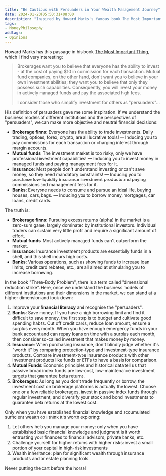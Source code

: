 ```yaml
---
title: "Be Cautious with Persuaders in Your Wealth Management Journey"
date: 2024-01-23T05:50:31+08:00
description: "Inspired by Howard Marks's famous book The Most Important Things, I am sharing some thoughts about brokerages, fund firms, insurance companies and banks and how to navigate through the different service providers wisely."
tags:
- MoneyPhilosophy
addtags:
- Opinions
---
```


Howard Marks has this passage in his book [The Most Important Thing](https://www.goodreads.com/book/show/10454418-the-most-important-thing), which I find very interesting:

> Brokerages want you to believe that everyone has the ability to invest - at the cost of paying $10 in commission for each transaction. Mutual fund companies, on the other hand, don't want you to believe in your own investment abilities; they want you to believe that only they possess such capabilities. Consequently, you will invest your money in actively managed funds and pay the associated high fees.
> 
> I consider those who simplify investment for others as "persuaders"...

His definition of persuaders gave me some inspiration. If we understand the business models of different institutions and the perspectives of "persuaders", we can make more objective and neutral financial decisions:

- **Brokerage firms**: Everyone has the ability to trade investments. Daily trading, options, forex, crypto, are all lucrative tools! — Inducing you to pay commissions for each transaction or charging interest through margin accounts.
- **Mutual funds**: The investment market is too risky, only we have professional investment capabilities! — Inducing you to invest money in managed funds and paying management fees for it.
- **Insurance**: Most people don't understand investing or can't save money, so they need mandatory constraints! — Inducing you to purchase low-liquidity insurance investment products and paying commissions and management fees for it.
- **Banks**: Everyone needs to consume and pursue an ideal life, buying houses, cars, bags. — Inducing you to borrow money, mortgages, car loans, credit cards.

The truth is:

- **Brokerage firms**: Pursuing excess returns (alpha) in the market is a zero-sum game, largely dominated by institutional investors. Individual traders can sustain very little profit and require a significant amount of effort.
- **Mutual funds**: Most actively managed funds can't outperform the market.
- **Insurance**: Insurance investment products are essentially funds in a shell, and this shell incurs high costs.
- **Banks**: Various operations, such as showing funds to increase loan limits, credit card rebates, etc., are all aimed at stimulating you to increase borrowing.

In the book "Three-Body Problem", there is a term called "dimensional reduction strike". Here, once we understand the business models of different institutions and their dimensions in the market, we can stand at a higher dimension and look down:

1. Improve your **financial literacy** and recognise the "persuaders".
2. **Banks**: Save money. If you have a high borrowing limit and find it difficult to save money, the first step is to budget and cultivate good spending habits. Cut off credit cards, reduce loan amount, ensure a surplus every month. When you have enough emergency funds in your bank account and can repay loans on time with a surplus each month, then consider so-called investment that makes money by money.
3. **Insurance**: When purchasing insurance, don't blindly judge whether it's "worth it" by comparing protection-type and investment-type insurance products. Compare investment-type insurance products with other investment products like funds or ETFs to have a basis for comparison.
4. **Mutual Funds**: Economic principles and historical data tell us that passive broad index funds are low-cost, low-maintenance investment targets that guarantee beta returns.
5. **Brokerages**: As long as you don't trade frequently or borrow, the investment cost on brokerage platforms is actually the lowest. Choose one or a few reliable brokerages, invest in passive index funds through regular investment, and diversify your stock and bond investments to guarantee beta returns at the lowest cost.

Only when you have established financial knowledge and accumulated sufficient wealth do I think it's worth exploring:

1. Let others help you manage your money: only when you have established basic financial knowledge and judgment is it worth entrusting your finances to financial advisors, private banks, etc.
2. Challenge yourself for higher returns with higher risks: invest a small portion of your capital in high-risk investments
3. Wealth inheritance: plan for significant wealth through insurance products and or estate planning tools.

Never putting the cart before the horse!
